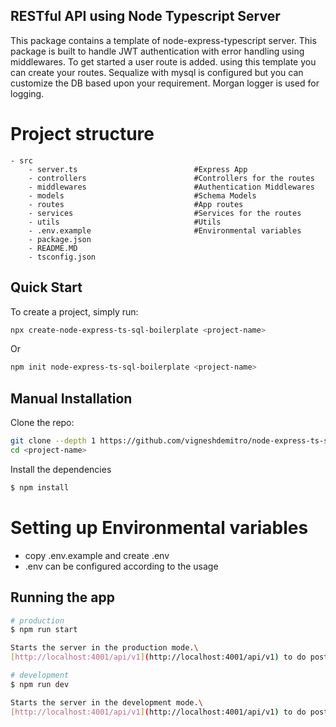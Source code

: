 ## RESTful API using Node Typescript Server
This package contains a template of node-express-typescript server.
This package is built to handle JWT authentication with error handling using middlewares.
To get started a user route is added. using this template you can create your routes.
Sequalize with mysql is configured but you can customize the DB based upon your requirement.
Morgan logger is used for logging.

# Project structure
```
- src
    - server.ts                          #Express App
    - controllers                        #Controllers for the routes
    - middlewares                        #Authentication Middlewares
    - models                             #Schema Models
    - routes                             #App routes
    - services                           #Services for the routes
    - utils                              #Utils
    - .env.example                       #Environmental variables
    - package.json
    - README.MD
    - tsconfig.json
```

## Quick Start
To create a project, simply run:

```bash
npx create-node-express-ts-sql-boilerplate <project-name>
```
Or

```bash
npm init node-express-ts-sql-boilerplate <project-name>
```

## Manual Installation

Clone the repo:

```bash
git clone --depth 1 https://github.com/vigneshdemitro/node-express-ts-sql-boilerplate.git
cd <project-name>
```

Install the dependencies

```bash
$ npm install
```

# Setting up Environmental variables

- copy .env.example and create .env
- .env can be configured according to the usage

## Running the app

```bash
# production
$ npm run start

Starts the server in the production mode.\
[http://localhost:4001/api/v1](http://localhost:4001/api/v1) to do postman tests.
```

```bash
# development
$ npm run dev

Starts the server in the development mode.\
[http://localhost:4001/api/v1](http://localhost:4001/api/v1) to do postman tests.
```